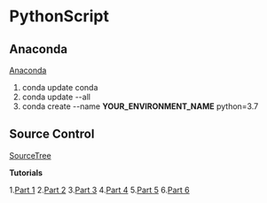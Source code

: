 # PythonScript

## Anaconda

[Anaconda](https://www.anaconda.com)
1. conda update conda
2. conda update --all
3. conda create --name __YOUR_ENVIRONMENT_NAME__ python=3.7

## Source Control
[SourceTree](https://www.sourcetreeapp.com/)

__Tutorials__

1.[Part 1](https://www.youtube.com/watch?v=UD7PV8auGLg)
2.[Part 2](https://www.youtube.com/watch?v=sUAs0M_dSgE)
3.[Part 3](https://www.youtube.com/watch?v=-bk8TUGPA4g)
4.[Part 4](https://www.youtube.com/watch?v=1b0v46Biwa8)
5.[Part 5](https://www.youtube.com/watch?v=LPdYmpZE5VQ)
6.[Part 6](https://www.youtube.com/watch?v=OTyGEzxvK7k)
